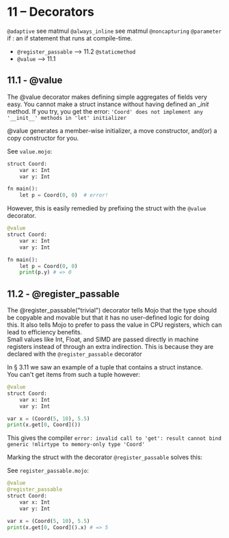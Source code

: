 # 11 – Decorators

`@adaptive`     see matmul
`@always_inline` see matmul
`@noncapturing`
`@parameter` if   : an if statement that runs at compile-time.
- `@register_passable` --> 11.2
`@staticmethod`
- `@value` --> 11.1


## 11.1 - @value
The @value decorator makes defining simple aggregates of fields very easy.
You cannot make a struct instance without having defined an __init_ method. If you try, you get the error: `'Coord' does not implement any '__init__' methods in 'let' initializer`

@value generates a member-wise initializer, a move constructor, and(or) a copy constructor for you.

See `value.mojo`:
```py
struct Coord:
    var x: Int
    var y: Int

fn main():
    let p = Coord(0, 0)  # error!
```

However, this is easily remedied by prefixing the struct with the `@value` decorator.
```py
@value
struct Coord:
    var x: Int
    var y: Int

fn main():
    let p = Coord(0, 0)
    print(p.y) # => 0
```

## 11.2 - @register_passable
The @register_passable("trivial") decorator tells Mojo that the type should be copyable and movable but that it has no user-defined logic for doing this. It also tells Mojo to prefer to pass the value in CPU registers, which can lead to efficiency benefits.  
Small values like Int, Float, and SIMD are passed directly in machine registers instead of through an extra indirection. This is because they are declared with the `@register_passable` decorator

In § 3.11 we saw an example of a tuple that contains a struct instance.  
You can't get items from such a tuple however: 

```py
@value
struct Coord:
    var x: Int
    var y: Int

var x = (Coord(5, 10), 5.5)
print(x.get[0, Coord]())
```

This gives the compiler `error: invalid call to 'get': result cannot bind generic !mlirtype to memory-only type 'Coord'`

Marking the struct with the decorator `@register_passable` solves this:

See `register_passable.mojo`:
```py
@value
@register_passable
struct Coord:
    var x: Int
    var y: Int

var x = (Coord(5, 10), 5.5)
print(x.get[0, Coord]().x) # => 5
```





